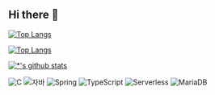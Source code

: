 ## Hi there 👋

[![Top Langs](https://github-readme-stats.vercel.app/api/top-langs/?username=dongwook258&layout=compact)](https://github.com/dongwook258/githubreadme-stats)

[![Top Langs](https://github-readme-stats.vercel.app/api/top-langs/?username=dongwook258)](https://github.com/dongwook258/github-readme-stats)

[![*'s github stats](https://github-readme-stats.vercel.app/api?username=dongwook258&show_icons=true&theme=radical)](https://github.com/dongwook258)

![C](https://img.shields.io/badge/-C-123456?style=flat-square&logo=C&logoColor=black)
![자바](https://img.shields.io/badge/-자바-007396?style=flat&logo=Java&logoColor=ffffff)
![Spring](https://img.shields.io/badge/-Spring-6DB33F?style=for-the-badge&logo=Spring&logoColor=white)
![TypeScript](https://img.shields.io/badge/-TypeScript-3178C6?style=flatsquare&logo=TypeScript&logoColor=white)
![Serverless](https://img.shields.io/badge/-Serverless-FD5750?style=flatsquare&logo=Serverless&logoColor=magenta)
![MariaDB](https://img.shields.io/badge/-MariaDB-1F305F?style=flat-square&logo=mariadb&logoColor=white)

